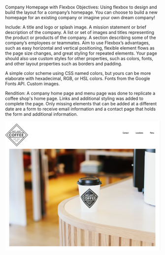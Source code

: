 Company Homepage with Flexbox
Objectives:
Using flexbox to design and build the layout for a company’s homepage. You can choose to build a new homepage for an existing company or imagine your own dream company! ​

Include:
A title and logo or splash image.
A mission statement or brief description of the company.
A list or set of images and titles representing the product or products of the company.
A section describing some of the company’s employees or teammates.
Aim to use Flexbox’s advantages, such as easy horizontal and vertical positioning, flexible element flows as the page size changes, and great styling for repeated elements.
Your page should also use custom styles for other properties, such as colors, fonts, and other layout properties such as borders and padding.

A simple color scheme using CSS named colors, but yours can be more elaborate with hexadecimal, RGB, or HSL colors.
Fonts from the Google Fonts API.
Custom images.

Rendition: A company home page and menu page was done to replicate a coffee shop's home page. Links and additional styling was added to complete the page. Only missing elements that can be added at a different date are a form to receive email information and a contact page that holds the form and additional information.

![Screenshot of landing page](image-1.png)

